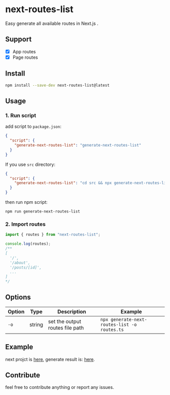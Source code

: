 # next-routes-list

Easy generate all available routes in Next.js .

## Support

- [x] App routes
- [x] Page routes

## Install

```bash
npm install --save-dev next-routes-list@latest
```

## Usage

### 1. Run script

add script to `package.json`:

```json
{
  "script": {
    "generate-next-routes-list": "generate-next-routes-list"
  }
}
```

If you use `src` directory:

```json
{
  "script": {
    "generate-next-routes-list": "cd src && npx generate-next-routes-list"
  }
}
```

then run npm script:

```shell
npm run generate-next-routes-list
```

### 2. Import routes

```ts
import { routes } from "next-routes-list";

console.log(routes);
/**
[
  '/',
  '/about',
  '/posts/[id]',
  ...
]
*/
```

## Options

| Option | Type   | Description                     | Example                                      |
| ------ | ------ | ------------------------------- | -------------------------------------------- |
| `-o`   | string | set the output routes file path | `npx generate-next-routes-list -o routes.ts` |

## Example

next projct is [here](./test/next-project/), generate result is: [here](./test/routes.js).

## Contribute

feel free to contribute anything or report any issues.
